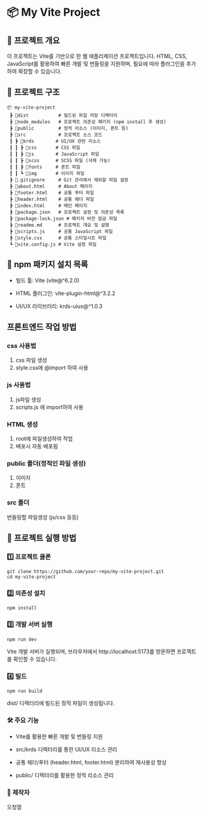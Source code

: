 # 📦 My Vite Project
## 📌 프로젝트 개요
이 프로젝트는 Vite를 기반으로 한 웹 애플리케이션 프로젝트입니다. HTML, CSS, JavaScript를 활용하여 빠른 개발 및 번들링을 지원하며, 필요에 따라 플러그인을 추가하여 확장할 수 있습니다.


## 📂 프로젝트 구조
```
📦 my-vite-project
 ┣ 📂dist           # 빌드된 파일 저장 디렉터리
 ┣ 📂node_modules   # 프로젝트 의존성 패키지 (npm install 후 생성)
 ┣ 📂public         # 정적 리소스 (이미지, 폰트 등)
 ┣ 📂src            # 프로젝트 소스 코드
 ┃ ┣ 📂krds        # UI/UX 관련 리소스
 ┃ ┃ ┣ 📂css       # CSS 파일
 ┃ ┃ ┣ 📂js        # JavaScript 파일
 ┃ ┃ ┣ 📂scss      # SCSS 파일 (삭제 가능)
 ┃ ┃ ┣ 📂fonts     # 폰트 파일
 ┃ ┃ ┗ 📂img       # 이미지 파일
 ┣ 📜.gitignore     # Git 관리에서 제외할 파일 설정
 ┣ 📜about.html     # About 페이지
 ┣ 📜footer.html    # 공통 푸터 파일
 ┣ 📜header.html    # 공통 헤더 파일
 ┣ 📜index.html     # 메인 페이지
 ┣ 📜package.json   # 프로젝트 설정 및 의존성 목록
 ┣ 📜package-lock.json # 패키지 버전 잠금 파일
 ┣ 📜readme.md      # 프로젝트 개요 및 설명
 ┣ 📜scripts.js     # 공통 JavaScript 파일
 ┣ 📜style.css      # 공통 스타일시트 파일
 ┗ 📜vite.config.js # Vite 설정 파일
```

## 📌 npm 패키지 설치 목록

- 빌드 툴: Vite (vite@^6.2.0)

- HTML 플러그인: vite-plugin-html@^3.2.2

- UI/UX 라이브러리: krds-uiux@^1.0.3

## 프론트엔드 작업 방법

###  css 사용법
1. css 파일 생성 
2. style.css에 @import 하여 사용


### js 사용법
1. js파일 생성
2. scripts.js 에 import하여 사용

### HTML 생성
1. root에 파일생성하여 작업
2. 배포시 자동 배포됨

### public 폴더(정적인 파일 생성)
1. 이미지
2. 폰트

### src 폴더
번들링할 파일생성 (js/css 등등)


## 🚀 프로젝트 실행 방법

### 1️⃣ 프로젝트 클론

```
git clone https://github.com/your-repo/my-vite-project.git
cd my-vite-project
```

### 2️⃣ 의존성 설치

```
npm install
```

### 3️⃣ 개발 서버 실행

```
npm run dev
```

Vite 개발 서버가 실행되며, 브라우저에서 http://localhost:5173를 방문하면 프로젝트를 확인할 수 있습니다.

### 4️⃣ 빌드
```
npm run build
```
dist/ 디렉터리에 빌드된 정적 파일이 생성됩니다.


### 🛠 주요 기능

- Vite를 활용한 빠른 개발 및 번들링 지원

- src/krds 디렉터리를 통한 UI/UX 리소스 관리

- 공통 헤더/푸터 (header.html, footer.html) 분리하여 재사용성 향상

- public/ 디렉터리를 활용한 정적 리소스 관리


### 📄 제작자
오청열